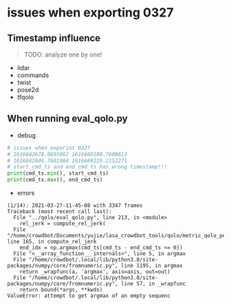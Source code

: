 # issues when exporting 0327

## Timestamp influence

> TODO: analyze one by one!

- lidar
- commands
- twist
- pose2d
- tfqolo

## When running eval_qolo.py

- debug

```python
# issues when exporint 0327
# 1616842678.0695062 1616669108.7600613
# 1616842846.7601984 1616669225.2152271
# start_cmd_ts and end_cmd_ts has wrong timestamp!!!
print(cmd_ts.min(), start_cmd_ts)
print(cmd_ts.max(), end_cmd_ts)
```

- errors

```
(1/14): 2021-03-27-11-45-08 with 3347 frames
Traceback (most recent call last):
  File "../qolo/eval_qolo.py", line 213, in <module>
    rel_jerk = compute_rel_jerk(
  File "/home/crowdbot/Documents/yujie/lasa_crowdbot_tools/qolo/metric_qolo_perf.py", line 165, in compute_rel_jerk
    end_idx = np.argmax(cmd_ts[cmd_ts - end_cmd_ts <= 0])
  File "<__array_function__ internals>", line 5, in argmax
  File "/home/crowdbot/.local/lib/python3.8/site-packages/numpy/core/fromnumeric.py", line 1195, in argmax
    return _wrapfunc(a, 'argmax', axis=axis, out=out)
  File "/home/crowdbot/.local/lib/python3.8/site-packages/numpy/core/fromnumeric.py", line 57, in _wrapfunc
    return bound(*args, **kwds)
ValueError: attempt to get argmax of an empty sequenc
```
